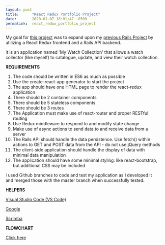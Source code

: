 ```yaml
---
layout: post
title:      "React Redux Portfolio Project"
date:       2020-01-07 18:01:47 -0500
permalink:  react_redux_portfolio_project
---
```



My goal for [this project](https://github.com/terryblue99/my-watch-collection-v-002) was to expand upon my [previous Rails Project](https://github.com/terryblue99/my-watch-collection-v-001) by utilizing a React Redux frontend and a Rails API backend. 

It is an application named 'My Watch Collection' that allows a watch collector (like myself) to catalogue, update, and view their watch collection.

**REQUIREMENTS**
 
1.  The code should be written in ES6 as much as possible
2.  Use the create-react-app generator to start the project
3.  The app should have one HTML page to render the react-redux application
4.  There should be 2 container components
5.  There should be 5 stateless components
6.  There should be 3 routes
7.  The Application must make use of react-router and proper RESTful routing
8.  Use Redux middleware to respond to and modify state change
9.  Make use of async actions to send data to and receive data from a server
10.  The Rails API should handle the data persistence. Use fetch() within actions to GET and POST data from the API - do not use jQuery methods
11.  The client-side application should handle the display of data with minimal data manipulation
12.  The application should have some minimal styling: like react-bootstrap, but additional CSS may be included
      
I used Github branches to code and test my application as I developed it and merged those with the master branch when successfully tested.

**HELPERS**

[Visual Studio Code (VS Code)](https://code.visualstudio.com/docs/introvideos/basics)

[Google](https://www.google.com/)

[Scrimba](https://scrimba.com/)

**FLOWCHART**

[Click here](https://imgur.com/ESPdkmg)







